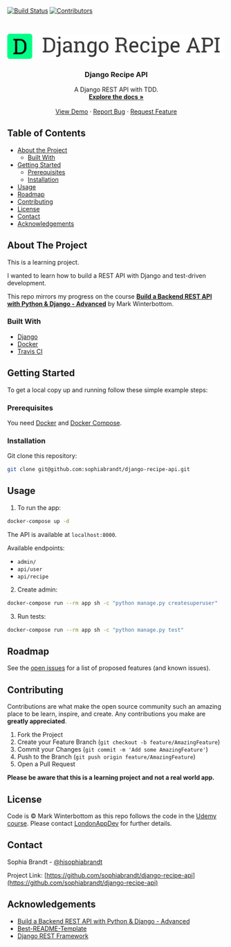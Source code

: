 <!-- PROJECT SHIELDS -->
<!--
*** I'm using markdown "reference style" links for readability.
*** Reference links are enclosed in brackets [ ] instead of parentheses ( ).
*** See the bottom of this document for the declaration of the reference variables
*** for build-url, contributors-url, etc. This is an optional, concise syntax you may use.
*** https://www.markdownguide.org/basic-syntax/#reference-style-links
-->
[![Build Status][build-shield]][build-url]
[![Contributors][contributors-shield]][contributors-url]

<!-- PROJECT LOGO -->
<br />
<p align="center">
  <a href="https://github.com/sophiabrandt/django-recipe-api">
    <img src="logo.png" alt="Logo">
  </a>

  <h3 align="center">Django Recipe API</h3>

  <p align="center">
    A Django REST API with TDD.
    <br />
    <a href="https://github.com/sophiabrandt/django-recipe-api"><strong>Explore the docs »</strong></a>
    <br />
    <br />
    <a href="https://github.com/sophiabrandt/django-recipe-api">View Demo</a>
    ·
    <a href="https://github.com/sophiabrandt/django-recipe-api/issues">Report Bug</a>
    ·
    <a href="https://github.com/sophiabrandt/django-recipe-api/issues">Request Feature</a>
  </p>
</p>



<!-- TABLE OF CONTENTS -->
## Table of Contents

* [About the Project](#about-the-project)
  * [Built With](#built-with)
* [Getting Started](#getting-started)
  * [Prerequisites](#prerequisites)
  * [Installation](#installation)
* [Usage](#usage)
* [Roadmap](#roadmap)
* [Contributing](#contributing)
* [License](#license)
* [Contact](#contact)
* [Acknowledgements](#acknowledgements)



<!-- ABOUT THE PROJECT -->
## About The Project

This is a learning project.  

I wanted to learn how to build a REST API with Django and test-driven development.

This repo mirrors my progress on the course **[Build a Backend REST API with Python & Django - Advanced](https://www.udemy.com/django-python-advanced/)** by Mark Winterbottom.

### Built With
- [Django](https://www.djangoproject.com/)
- [Docker](https://www.docker.com/)
- [Travis CI](https://travis-ci.org/)


<!-- GETTING STARTED -->
## Getting Started

To get a local copy up and running follow these simple example steps:

### Prerequisites

You need [Docker](https://www.docker.com/get-started) and [Docker Compose](https://docs.docker.com/compose/).

### Installation

Git clone this repository:

```sh
git clone git@github.com:sophiabrandt/django-recipe-api.git
```



<!-- USAGE EXAMPLES -->
## Usage

1. To run the app:

```sh
docker-compose up -d
```

The API is available at `localhost:8000`.

Available endpoints:

- `admin/`
- `api/user`
- `api/recipe`

2. Create admin:

```sh
docker-compose run --rm app sh -c "python manage.py createsuperuser"
```

3. Run tests:

```sh
docker-compose run --rm app sh -c "python manage.py test"
```

<!-- ROADMAP -->
## Roadmap

See the [open issues](https://github.com/sophiabrandt/django-recipe-api/issues) for a list of proposed features (and known issues).



<!-- CONTRIBUTING -->
## Contributing

Contributions are what make the open source community such an amazing place to be learn, inspire, and create. Any contributions you make are **greatly appreciated**.

1. Fork the Project
2. Create your Feature Branch (`git checkout -b feature/AmazingFeature`)
3. Commit your Changes (`git commit -m 'Add some AmazingFeature'`)
4. Push to the Branch (`git push origin feature/AmazingFeature`)
5. Open a Pull Request

**Please be aware that this is a learning project and not a real world app.**


<!-- LICENSE -->
## License

Code is &copy; Mark Winterbottom as this repo follows the code in the [Udemy course][udemy]. Please contact [LondonAppDev](https://www.londonappdeveloper.com/) for further details.


<!-- CONTACT -->
## Contact

Sophia Brandt - [@hisophiabrandt](https://twitter.com/hisophiabrandt)

Project Link: [https://github.com/sophiabrandt/django-recipe-api](https://github.com/sophiabrandt/django-recipe-api)



<!-- ACKNOWLEDGEMENTS -->
## Acknowledgements
- [Build a Backend REST API with Python & Django - Advanced][udemy]
- [Best-README-Template](https://github.com/othneildrew/Best-README-Template/blob/master/README.md)
- [Django REST Framework](https://www.django-rest-framework.org/)



<!-- MARKDOWN LINKS & IMAGES -->
<!-- https://www.markdownguide.org/basic-syntax/#reference-style-links -->
[build-shield]: https://travis-ci.org/sophiabrandt/django-recipe-api.svg?branch=master
[build-url]: https://travis-ci.org/sophiabrandt/django-recipe-api
[contributors-shield]: https://img.shields.io/badge/contributors-1-orange.svg?style=flat-square
[contributors-url]: https://github.com/sophiabrandt/django-recipe-api/graphs/contributors
[license-url]: https://choosealicense.com/licenses/mit
[product-screenshot]: https://raw.githubusercontent.com/sophiabrandt/django-recipe-api/master/screenshot.png
[udemy]: https://www.udemy.com/course/django-python-advanced/
